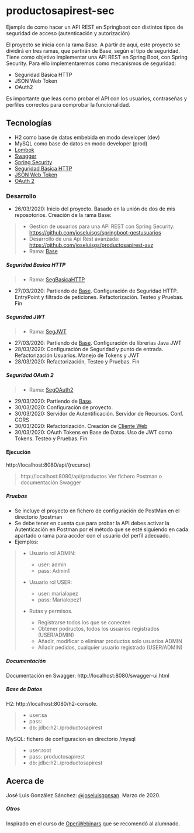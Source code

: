 # productosapirest-sec
Ejemplo de como hacer un API REST en Springboot con distintos tipos de seguridad de acceso (autenticación y autorización)

El proyecto se inicia con la rama Base. A partir de aquí, este proyecto se dividirá en tres ramas, que partirán de Base, según el tipo de seguridad. Tiene como objetivo implementar una API REST en Spring Boot, con Spring Security. 
Para ello implementaremos como mecanismos de seguridad:
* Seguridad Básica HTTP
* JSON Web Token
* OAuth2

Es importante que leas como probar el API con los usuarios, contraseñas y perfiles correctos para comprobar la funcionalidad.

## Tecnologías
* H2 como base de datos embebida en modo developer (dev)
* MySQL como base de datos en modo developer (prod)
* [Lombok](https://projectlombok.org/features/all) 
* [Swagger](https://swagger.io/)  
* [Spring Security](https://spring.io/projects/spring-security)   
* [Seguridad Básica HTTP](https://es.wikipedia.org/wiki/Autenticaci%C3%B3n_de_acceso_b%C3%A1sica)   
* [JSON Web Token](https://es.wikipedia.org/wiki/JSON_Web_Token)  
* [OAuth 2](https://es.wikipedia.org/wiki/OAuth)  

### Desarrollo
* 26/03/2020: Inicio del proyecto. Basado en la unión de dos de mis reposotorios. Creación de la rama Base:
> * Gestion de usuarios para una APi REST con Spring Security: https://github.com/joseluisgs/springboot-gestusuarios
> * Desarrollo de una Api Rest avanzada: https://github.com/joseluisgs/productosapirest-avz
> * Rama: [Base](https://github.com/joseluisgs/productosapirest-sec/tree/Base) 

##### Seguridad Basica HTTP
> * Rama: [SegBasicaHTTP](https://github.com/joseluisgs/productosapirest-sec/tree/SegBasicaHTTP)   
* 27/03/2020: Partiendo de [Base](https://github.com/joseluisgs/productosapirest-sec/tree/Base). Configuración de Seguridad HTTP. EntryPoint y filtrado de peticiones. Refactorización. Testeo y Pruebas. Fin

##### Seguridad JWT
> * Rama: [SegJWT](https://github.com/joseluisgs/productosapirest-sec/tree/SegJWT)   
* 27/03/2020: Partiendo de [Base](https://github.com/joseluisgs/productosapirest-sec/tree/Base). Configuración de librerías Java JWT
* 28/03/2020: Configuración de Seguridad y punto de entrada. Refactorización Usuarios. Manejo de Tokens y JWT
* 28/03/2020: Refactorización, Testeo y Pruebas. Fin

##### Seguridad OAuth 2
> * Rama: [SegOAuth2](https://github.com/joseluisgs/productosapirest-sec/tree/SegOAuth2)   
* 29/03/2020: Partiendo de [Base](https://github.com/joseluisgs/productosapirest-sec/tree/Base). 
* 30/03/2020: Configuración de proyecto.
* 30/03/2020: Servidor de Autentificación. Servidor de Recursos. Conf. CORS
* 30/03/2020: Refactorización. Creación de [Cliente Web](https://github.com/joseluisgs/productosapirest-oauth-cliente) 
* 30/03/2020: OAuth Tokens en Base de Datos. Uso de JWT como Tokens. Testeo y Pruebas. Fin


#### Ejecución
http://localhost:8080/api/{recurso}
> http://localhost:8080/api/productos
> Ver fichero Postman o documentación Swagger

##### Pruebas
* Se incluye el proyecto en fichero de configuración de PostMan en el directorio /postman
* Se debe tener en cuenta que para probar la API debes activar la Autenticación en Postman por el método que se esté siguiendo en cada apartado o rama para accder con el usuario del perfil adecuado.
* Ejemplos:
> * Usuario rol ADMIN:
>   * user: admin
>   * pass: Admin1
> 
> * Usuario rol USER:
>   * user: marialopez
>   * pass: Marialopez1
>
> * Rutas y permisos.
>   * Registrarse todos los que se conecten
>   * Obtener podructos, todos los usuarios registrados (USER/ADMIN)
>   * Añadir, modificar o eliminar productos solo usuarios ADMIN
>   * Añadir pedidos, cualquier usuario registrado (USER/ADMIN)


##### Documentación
Documentación en Swagger:
http://localhost:8080/swagger-ui.html

##### Base de Datos
H2: http://localhost:8080/h2-console. 
> * user:sa
> * pass:
> * db: jdbc:h2:./productosapirest

MySQL: fichero de configuracion en directorio /mysql
> * user:root
> * pass: productosapirest
> * db: jdbc:h2:./productosapirest

## Acerca de
José Luis González Sánchez: [@joseluisgonsan](https://twitter.com/joseluisgonsan). Marzo de 2020.

##### Otros
Inspirado en el curso de [OpenWebinars](https://openwebinars.net/cursos/seguridad-api-rest-spring-boot/) que se recomendó al alumnado.
